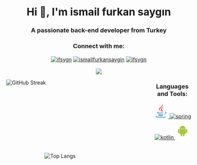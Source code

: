 

<!--
**ifsygn/ifsygn** is a ✨ _special_ ✨ repository because its `README.md` (this file) appears on your GitHub profile.

Here are some ideas to get you started:

- 🔭 I’m currently working on ...
- 🌱 I’m currently learning ...
- 👯 I’m looking to collaborate on ...
- 🤔 I’m looking for help with ...
- 💬 Ask me about ...
- 📫 How to reach me: ...
- 😄 Pronouns: ...
- ⚡ Fun fact: ...
-->



<h1 align="center">Hi 👋, I'm ismail furkan saygın</h1>
<h3 align="center">A passionate back-end developer from Turkey</h3>

<p><p>
<h3 align="center">Connect with me:</h3>
<p align="center">
<a href="https://twitter.com/ifsygn" target="blank"><img align="center" src="https://raw.githubusercontent.com/rahuldkjain/github-profile-readme-generator/master/src/images/icons/Social/twitter.svg" alt="ifsygn" height="30" width="40" /></a>
<a href="https://linkedin.com/in/ismailfurkansaygin" target="blank"><img align="center" src="https://raw.githubusercontent.com/rahuldkjain/github-profile-readme-generator/master/src/images/icons/Social/linked-in-alt.svg" alt="ismailfurkansaygin" height="30" width="40" /></a>
<a href="https://stackoverflow.com/users/ifsygn" target="blank"><img align="center" src="https://raw.githubusercontent.com/rahuldkjain/github-profile-readme-generator/master/src/images/icons/Social/stack-overflow.svg" alt="ifsygn" height="30" width="40" /></a>
</p> 
</p>

<p align="center">
<img align="center" src="https://komarev.com/ghpvc/?username=ifsygn&style=flat" />
</p>  
  
<p>
  <a href="https://git.io/streak-stats" target="blank"> 
    <img align="left" src="https://streak-stats.demolab.com?user=ifsygn&theme=dark&date_format=M%20j%5B%2C%20Y%5D" alt="GitHub Streak" height="200" width="400"/>
  </a>
  <a href="https://github.com/ifsygn/github-readme-stats" target="blank"> 
    <img align="right" src="https://github-readme-stats.vercel.app/api/top-langs/?username=ifsygn&layout=compact" alt="Top Langs" height="200" width="400"/>
  </a>
</p>

<p>
<h3 align="center">Languages and Tools:</h3>
<p align="center"> 
  <a href="https://www.java.com" target="_blank" rel="noreferrer"> <img src="https://raw.githubusercontent.com/devicons/devicon/master/icons/java/java-original.svg" alt="java" width="40" height="40"/> </a> 
  <a href="https://spring.io/" target="_blank" rel="noreferrer"> <img src="https://www.vectorlogo.zone/logos/springio/springio-icon.svg" alt="spring" width="40" height="40"/> </a> </p>
  
  <p align="center"> 
  <a href="https://kotlinlang.org" target="_blank" rel="noreferrer"> <img src="https://www.vectorlogo.zone/logos/kotlinlang/kotlinlang-icon.svg" alt="kotlin" width="40" height="40"/> </a> 
   <a href="https://developer.android.com" target="_blank" rel="noreferrer"> <img src="https://raw.githubusercontent.com/devicons/devicon/master/icons/android/android-original-wordmark.svg" alt="android" width="40" height="40"/> </a> 
</p>
